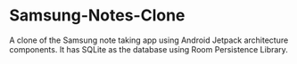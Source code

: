 # Samsung-Notes-Clone
A clone of the Samsung note taking app using Android Jetpack architecture components. It has SQLite as the database using Room Persistence Library.
